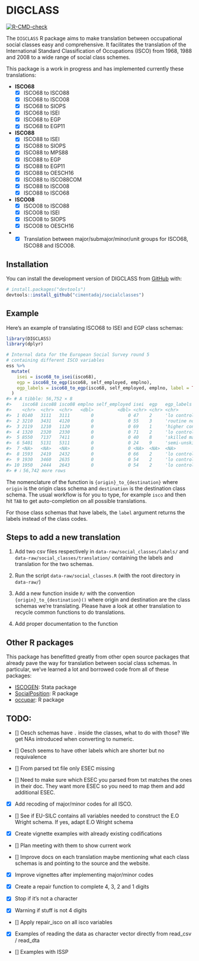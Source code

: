 
<!-- README.md is generated from README.Rmd. Please edit that file -->

# DIGCLASS

<!-- badges: start -->

[![R-CMD-check](https://github.com/cimentadaj/socialclasses/actions/workflows/R-CMD-check.yaml/badge.svg)](https://github.com/cimentadaj/socialclasses/actions/workflows/R-CMD-check.yaml)
<!-- badges: end -->

The `DIGCLASS` R package aims to make translation between occupational
social classes easy and comprehensive. It facilitates the translation of
the International Standard Classification of Occupations (ISCO) from
1968, 1988 and 2008 to a wide range of social class schemes.

This package is a work in progress and has implemented currently these
translations:

- **ISCO68**
  - [x] ISCO68 to ISCO88
  - [x] ISCO68 to ISCO08
  - [x] ISCO68 to SIOPS
  - [x] ISCO68 to ISEI
  - [x] ISCO68 to EGP
  - [x] ISCO68 to EGP11

- **ISCO88**
  - [x] ISCO88 to ISEI
  - [x] ISCO88 to SIOPS
  - [x] ISCO88 to MPS88
  - [x] ISCO88 to EGP
  - [x] ISCO88 to EGP11
  - [x] ISCO88 to OESCH16
  - [x] ISCO88 to ISCO88COM
  - [x] ISCO88 to ISCO08
  - [x] ISCO88 to ISCO68

- **ISCO08**
  - [x] ISCO08 to ISCO88
  - [x] ISCO08 to ISEI
  - [x] ISCO08 to SIOPS
  - [x] ISCO08 to OESCH16

- - [x] Translation between major/submajor/minor/unit groups for ISCO68,
    ISCO88 and ISCO08.

## Installation

You can install the development version of DIGCLASS from
[GitHub](https://github.com/) with:

``` r
# install.packages("devtools")
devtools::install_github("cimentadaj/socialclasses")
```

## Example

Here’s an example of translating ISCO68 to ISEI and EGP class schemas:

``` r
library(DIGCLASS)
library(dplyr)

# Internal data for the European Social Survey round 5
# containing different ISCO variables
ess %>%
  mutate(
    isei = isco68_to_isei(isco68),
    egp = isco68_to_egp(isco68, self_employed, emplno),
    egp_labels = isco68_to_egp(isco68, self_employed, emplno, label = TRUE)
  )
#> # A tibble: 56,752 × 8
#>    isco68 isco88 isco08 emplno self_employed isei  egp   egp_labels            
#>    <chr>  <chr>  <chr>   <dbl>         <dbl> <chr> <chr> <chr>                 
#>  1 0140   3111   3111        0             0 47    2     'lo controllers'      
#>  2 3210   3431   4120        0             0 55    3     'routine nonmanual'   
#>  3 2119   1210   1120        0             0 69    1     'higher controllers'  
#>  4 1320   2320   2330        0             0 71    2     'lo controllers'      
#>  5 8550   7137   7411        0             0 40    8     'skilled manual'      
#>  6 5401   5131   5311        0             0 24    9     'semi-unskilld manual'
#>  7 <NA>   <NA>   <NA>        0             0 <NA>  <NA>  <NA>                  
#>  8 1593   2419   2432        0             0 66    2     'lo controllers'      
#>  9 1930   3460   2635        0             0 54    2     'lo controllers'      
#> 10 1950   2444   2643        0             0 54    2     'lo controllers'      
#> # ℹ 56,742 more rows
```

The nomenclature of the function is `{origin}_to_{destination}` where
`origin` is the origin class schema and `destination` is the destination
class schema. The usual workflow is for you to type, for example `isco`
and then hit `TAB` to get auto-completion on all possible translations.

For those class schemas that have labels, the `label` argument returns
the labels instead of the class codes.

## Steps to add a new translation

1.  Add two csv files respectively in `data-raw/social_classes/labels/`
    and `data-raw/social_classes/translation/` containing the labels and
    translation for the two schemas.

2.  Run the script `data-raw/social_classes.R` (with the root directory
    in `data-raw/`)

3.  Add a new function inside `R/` with the convention
    `{origin}_to_{destination}()` where origin and destination are the
    class schemas we’re translating. Please have a look at other
    translation to recycle common functions to do translations.

4.  Add proper documentation to the function

## Other R packages

This package has benefitted greatly from other open source packages that
already pave the way for translation between social class schemas. In
particular, we’ve learned a lot and borrowed code from all of these
packages:

- [ISCOGEN](https://github.com/benjann/iscogen): Stata package
- [SocialPosition](https://cran.r-project.org/web/packages/SocialPosition/index.html):
  R package
- [occupar](https://github.com/DiogoFerrari/occupar/): R package

## TODO:

- \[\] Oesch schemas have `.` inside the classes, what to do with those?
  We get NAs introduced when converting to numeric.

- \[\] Oesch seems to have other labels which are shorter but no
  requivalence

- \[\] From parsed txt file only ESEC missing

- \[\] Need to make sure which ESEC you parsed from txt matches the ones
  in their doc. They want more ESEC so you need to map them and add
  additional ESEC.

- [x] Add recoding of major/minor codes for all ISCO.

- \[\] See if EU-SILC contains all variables needed to construct the E.O
  Wright schema. If yes, adapt E.O Wright schema

- [x] Create vignette examples with already existing codifications

- \[\] Plan meeting with them to show current work

- \[\] Improve docs on each translation maybe mentioning what each class
  schemas is and pointing to the source and the website.

- [x] Improve vignettes after implementing major/minor codes

- [x] Create a repair function to complete 4, 3, 2 and 1 digits

- [x] Stop if it’s not a character

- [x] Warning if stuff is not 4 digits

- \[\] Apply repair_isco on all isco variables

- [x] Examples of reading the data as character vector directly from
  read_csv / read_dta

- \[\] Examples with ISSP
